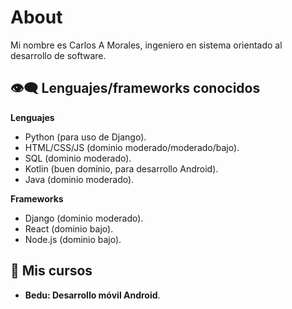 # About

Mi nombre es Carlos A Morales, ingeniero en sistema orientado al desarrollo de software.

## 👁‍🗨 Lenguajes/frameworks conocidos

**Lenguajes**

- Python (para uso de Django).
- HTML/CSS/JS (dominio moderado/moderado/bajo).
- SQL (dominio moderado).
- Kotlin (buen dominio, para desarrollo Android).
- Java (dominio moderado).

**Frameworks**

- Django (dominio moderado).
- React (dominio bajo).
- Node.js (dominio bajo).


## 📖 Mis cursos

- **Bedu: Desarrollo móvil Android**.

<!---
CarloMorale/CarloMorale is a ✨ special ✨ repository because its `README.md` (this file) appears on your GitHub profile.
You can click the Preview link to take a look at your changes.
--->
